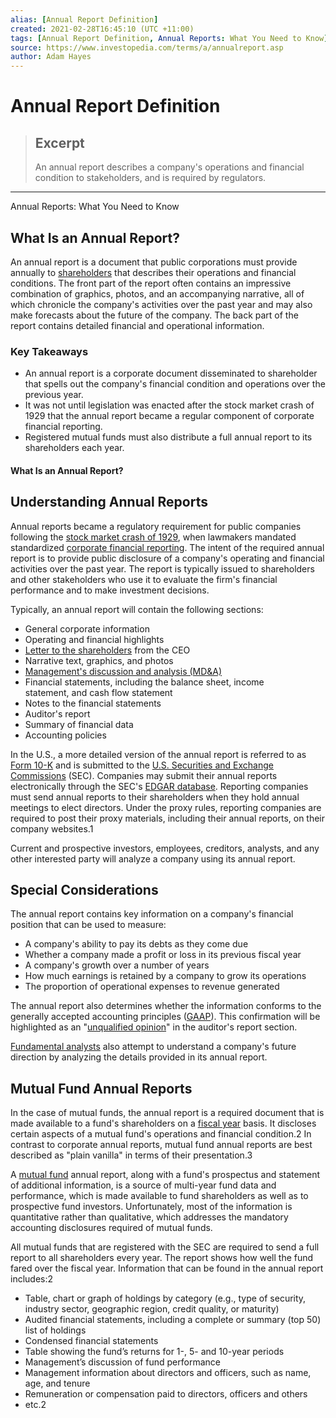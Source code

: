 ```yaml
---
alias: [Annual Report Definition]
created: 2021-02-28T16:45:10 (UTC +11:00)
tags: [Annual Report Definition, Annual Reports: What You Need to Know]
source: https://www.investopedia.com/terms/a/annualreport.asp
author: Adam Hayes
---
```


# Annual Report Definition

> ## Excerpt
> An annual report describes a company's operations and financial condition to stakeholders, and is required by regulators.

---

Annual Reports: What You Need to Know
## What Is an Annual Report?

An annual report is a document that public corporations must provide annually to [shareholders](https://www.investopedia.com/terms/s/shareholdersagreement.asp) that describes their operations and financial conditions. The front part of the report often contains an impressive combination of graphics, photos, and an accompanying narrative, all of which chronicle the company's activities over the past year and may also make forecasts about the future of the company. The back part of the report contains detailed financial and operational information.

### Key Takeaways

-   An annual report is a corporate document disseminated to shareholder that spells out the company's financial condition and operations over the previous year.
-   It was not until legislation was enacted after the stock market crash of 1929 that the annual report became a regular component of corporate financial reporting.
-   Registered mutual funds must also distribute a full annual report to its shareholders each year.

#### What Is an Annual Report?

## Understanding Annual Reports

Annual reports became a regulatory requirement for public companies following the [stock market crash of 1929](https://www.investopedia.com/terms/s/stock-market-crash-1929.asp), when lawmakers mandated standardized [corporate financial reporting](https://www.investopedia.com/ask/answers/032315/what-difference-between-accounting-and-economics.asp). The intent of the required annual report is to provide public disclosure of a company's operating and financial activities over the past year. The report is typically issued to shareholders and other stakeholders who use it to evaluate the firm's financial performance and to make investment decisions.

Typically, an annual report will contain the following sections:

-   General corporate information
-   Operating and financial highlights
-   [Letter to the shareholders](https://www.investopedia.com/terms/s/shareholder-letter.asp) from the CEO
-   Narrative text, graphics, and photos
-   [Management's discussion and analysis (MD&A)](https://www.investopedia.com/terms/m/mdanalysis.asp)
-   Financial statements, including the balance sheet, income statement, and cash flow statement
-   Notes to the financial statements
-   Auditor's report
-   Summary of financial data
-   Accounting policies

In the U.S., a more detailed version of the annual report is referred to as [Form 10-K](https://www.investopedia.com/terms/1/10-k.asp) and is submitted to the [U.S. Securities and Exchange Commissions](https://www.investopedia.com/terms/s/sec.asp) (SEC). Companies may submit their annual reports electronically through the SEC's [EDGAR database](https://www.investopedia.com/terms/e/edgar.asp). Reporting companies must send annual reports to their shareholders when they hold annual meetings to elect directors. Under the proxy rules, reporting companies are required to post their proxy materials, including their annual reports, on their company websites.1

Current and prospective investors, employees, creditors, analysts, and any other interested party will analyze a company using its annual report.

## Special Considerations

The annual report contains key information on a company's financial position that can be used to measure:

-   A company's ability to pay its debts as they come due
-   Whether a company made a profit or loss in its previous fiscal year
-   A company's growth over a number of years
-   How much earnings is retained by a company to grow its operations
-   The proportion of operational expenses to revenue generated

The annual report also determines whether the information conforms to the generally accepted accounting principles ([GAAP](https://www.investopedia.com/terms/g/gaap.asp)). This confirmation will be highlighted as an "[unqualified opinion](https://www.investopedia.com/terms/u/unqualified-opinion.asp)" in the auditor's report section.

[Fundamental analysts](https://www.investopedia.com/terms/f/fundamentalanalysis.asp) also attempt to understand a company's future direction by analyzing the details provided in its annual report.

## Mutual Fund Annual Reports

In the case of mutual funds, the annual report is a required document that is made available to a fund's shareholders on a [fiscal year](https://www.investopedia.com/terms/f/fiscalyear.asp) basis. It discloses certain aspects of a mutual fund's operations and financial condition.2 In contrast to corporate annual reports, mutual fund annual reports are best described as "plain vanilla" in terms of their presentation.3

A [mutual fund](https://www.investopedia.com/terms/m/mutualfund.asp) annual report, along with a fund's prospectus and statement of additional information, is a source of multi-year fund data and performance, which is made available to fund shareholders as well as to prospective fund investors. Unfortunately, most of the information is quantitative rather than qualitative, which addresses the mandatory accounting disclosures required of mutual funds.

All mutual funds that are registered with the SEC are required to send a full report to all shareholders every year. The report shows how well the fund fared over the fiscal year. Information that can be found in the annual report includes:2

-   Table, chart or graph of holdings by category (e.g., type of security, industry sector, geographic region, credit quality, or maturity)
-   Audited financial statements, including a complete or summary (top 50) list of holdings
-   Condensed financial statements
-   Table showing the fund’s returns for 1-, 5- and 10-year periods
-   Management’s discussion of fund performance
-   Management information about directors and officers, such as name, age, and tenure
-   Remuneration or compensation paid to directors, officers and others
-   etc.2

